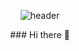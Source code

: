 <div align="center">
 
 ![header](https://capsule-render.vercel.app/api?type=cylinder&color=003333&height=150&section=header&text=31&fontColor=ffffff&fontSize=70&animation=fadeIn&fontAlignY=55)
 <div>
### Hi there 👋

<!--
**31project/31project** is a ✨ _special_ ✨ repository because its `README.md` (this file) appears on your GitHub profile.

Here are some ideas to get you started:

- 🔭 I’m currently working on ...
- 🌱 I’m currently learning ...
- 👯 I’m looking to collaborate on ...
- 🤔 I’m looking for help with ...
- 💬 Ask me about ...
- 📫 How to reach me: ...
- 😄 Pronouns: ...
- ⚡ Fun fact: ...
-->
